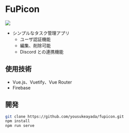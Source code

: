 # FuPicon
![](素材/title.jpg)

- シンプルなタスク管理アプリ
  - ユーザ認証機能
  - 編集、削除可能
  - Discord との連携機能

## 使用技術
- Vue.js、Vuetify、Vue Router
- Firebase

## 開発
```bash
git clone https://github.com/yousukeayada/fupicon.git
npm install
npm run serve
```
